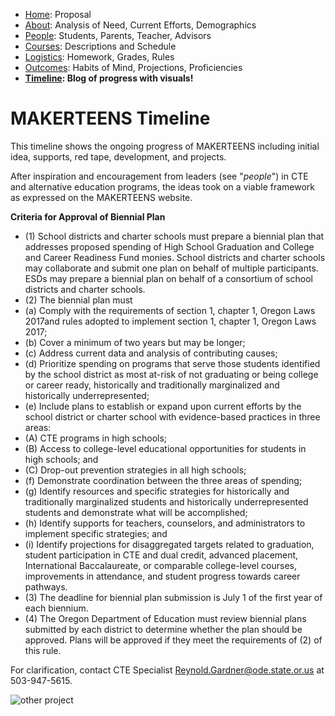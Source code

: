  - [Home](index.html): Proposal
 - [About](about.html): Analysis of Need, Current Efforts, Demographics
 - [People](people.html): Students, Parents, Teacher, Advisors
 - [Courses](courses.html): Descriptions and Schedule
 - [Logistics](logistics.html): Homework, Grades, Rules
 - [Outcomes](outcomes.html): Habits of Mind, Projections, Proficiencies
 - **[Timeline](timeline.html): Blog of progress with visuals!**

# MAKERTEENS Timeline #

This timeline shows the ongoing progress of MAKERTEENS including initial idea, supports, red tape, development, and projects.

After inspiration and encouragement from leaders (see "_people_") in CTE and alternative education programs, the ideas took on a viable framework as expressed on the MAKERTEENS website.

**Criteria for Approval of Biennial Plan**  

*   (1) School districts and charter schools must prepare a biennial plan that addresses proposed spending of High School Graduation and College and Career Readiness Fund monies. School districts and charter schools may collaborate and submit one plan on behalf of multiple participants. ESDs may prepare a biennial plan on behalf of a consortium of school districts and charter schools.
*   (2) The biennial plan must
*   (a) Comply with the requirements of section 1, chapter 1, Oregon Laws 2017and rules adopted to implement section 1, chapter 1, Oregon Laws 2017;
*   (b) Cover a minimum of two years but may be longer;
*   (c) Address current data and analysis of contributing causes;
*   (d) Prioritize spending on programs that serve those students identified by the school district as most at-risk of not graduating or being college or career ready, historically and traditionally marginalized and historically underrepresented;
*   (e) Include plans to establish or expand upon current efforts by the school district or charter school with evidence-based practices in three areas:
*   (A) CTE programs in high schools;
*   (B) Access to college-level educational opportunities for students in high schools; and
*   (C) Drop-out prevention strategies in all high schools;
*   (f) Demonstrate coordination between the three areas of spending;
*   (g) Identify resources and specific strategies for historically and traditionally marginalized students and historically underrepresented students and demonstrate what will be accomplished;
*   (h) Identify supports for teachers, counselors, and administrators to implement specific strategies; and
*   (i) Identify projections for disaggregated targets related to graduation, student participation in CTE and dual credit, advanced placement, International Baccalaureate, or comparable college-level courses, improvements in attendance, and student progress towards career pathways.
*   (3) The deadline for biennial plan submission is July 1 of the first year of each biennium.
*   (4) The Oregon Department of Education must review biennial plans submitted by each district to determine whether the plan should be approved. Plans will be approved if they meet the requirements of (2) of this rule.

For clarification, contact CTE Specialist Reynold.Gardner@ode.state.or.us at 503-947-5615.

<img src="https://tinyhouselistings.com/wp-content/uploads/2016/12/Students-3.jpg" alt="other project" class="inline"/>
